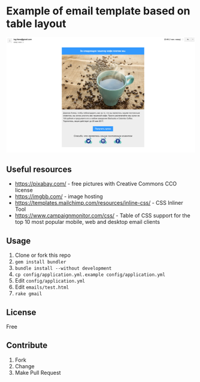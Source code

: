 # Example of email template based on table layout

![example](example.jpg)

## Useful resources

* https://pixabay.com/ - free pictures with Creative Commons CCO license
* https://imgbb.com/ - image hosting
* https://templates.mailchimp.com/resources/inline-css/ - CSS Inliner Tool
* https://www.campaignmonitor.com/css/ - Table of CSS support for the top 10 most popular mobile, web and desktop email clients

## Usage

1. Clone or fork this repo
1. `gem install bundler`
1. `bundle install --without development`
1. `cp config/application.yml.example config/application.yml`
1. Edit `config/application.yml`
1. Edit `emails/test.html`
1. `rake gmail`



## License

Free

## Contribute

1. Fork
1. Change
1. Make Pull Request
